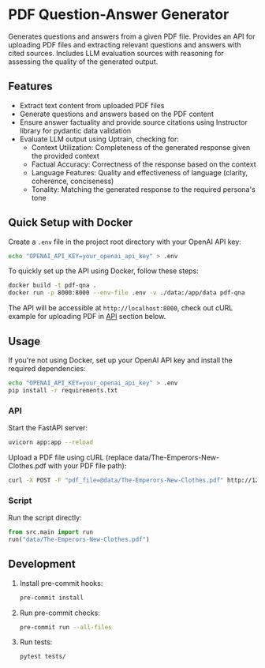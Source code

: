 # PDF Question-Answer Generator

Generates questions and answers from a given PDF file. Provides an API for uploading PDF files and extracting relevant questions and answers with cited sources. Includes LLM evaluation sources with reasoning for assessing the quality of the generated output.

## Features

- Extract text content from uploaded PDF files
- Generate questions and answers based on the PDF content
- Ensure answer factuality and provide source citations using Instructor library for pydantic data validation
- Evaluate LLM output using Uptrain, checking for:
  - Context Utilization: Completeness of the generated response given the provided context
  - Factual Accuracy: Correctness of the response based on the context
  - Language Features: Quality and effectiveness of language (clarity, coherence, conciseness)
  - Tonality: Matching the generated response to the required persona's tone

## Quick Setup with Docker

Create a `.env` file in the project root directory with your OpenAI API key:

```bash
echo "OPENAI_API_KEY=your_openai_api_key" > .env
```

To quickly set up the API using Docker, follow these steps:

```bash
docker build -t pdf-qna .
docker run -p 8000:8000 --env-file .env -v ./data:/app/data pdf-qna
   ```

The API will be accessible at `http://localhost:8000`, check out cURL example for uploading PDF in [API](#api) section below.

## Usage

If you're not using Docker, set up your OpenAI API key and install the required dependencies:

```bash
echo "OPENAI_API_KEY=your_openai_api_key" > .env
pip install -r requirements.txt
```

### API

Start the FastAPI server:

```bash
uvicorn app:app --reload
```

Upload a PDF file using cURL (replace data/The-Emperors-New-Clothes.pdf with your PDF file path):

```bash
curl -X POST -F "pdf_file=@data/The-Emperors-New-Clothes.pdf" http://127.0.0.1:8000/extract_text
```

### Script

Run the script directly:

```python
from src.main import run
run("data/The-Emperors-New-Clothes.pdf")
```

## Development

1. Install pre-commit hooks:

   ```bash
   pre-commit install
   ```

2. Run pre-commit checks:

   ```bash
   pre-commit run --all-files
   ```

3. Run tests:

   ```bash
   pytest tests/
   ```
